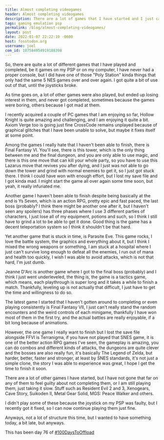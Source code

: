 ```yaml
---
title: Almost completing videogames
header: Almost completing videogames
description: There are a lot of games that I have started and I just can't bring myself to finish them, and sometimes, there are consequences
tags: gaming emulation psp
permalink: /blog/almost-completing-videogames/
layout: post
date: 2022-01-07 22:22:19 -0600
host: fosstodon.org
username: joel
com_id: 107584954919188398
---
```


So, there are quite a lot of different games that I have played and completed, be it games on my PSP or on my computer, I have never had a proper console, but I did have one of those "Poly Station" kinda things that only had the same 5 NES games over and over again. I got quite a bit of use out of that, until the joysticks broke.

As time goes on, a lot of other games were also played, but ended up losing interest in them, and never got completed, sometimes because the games were boring, others because I got mad at them. 

I recently acquired a couple of PC games that I am enjoying so far, Hollow Knight is quite amazing and challenging, and I am enjoying it quite a bit. Axiom Verge too is going just fine CrossCode remains unplayed because of graphical glitches that I have been unable to solve, but maybe it fixes itself at some point.

Among the games I really hate that I haven't been able to finish, there is Final Fantasy VI. You'll see, there is this tower, which is the only thing between me and the final dungeon, and you are only able to use magic, and there is this one move that can kill your whole party, so you have to use this Lazarus move that revives you after dying, and I just was not able to go down the tower and grind with normal enemies to get it, so I just got stuck there. I think I could have won with enough effort, but I lost my save file and I got kinda mad. I might start the game all over again some time soon, but yeah, it really infuriated me.

Another game I haven't been able to finish despite being basically at the end is Ys Seven, which is an action RPG, pretty epic and fast paced, the last boss (probably? I think there might be another one after it, but I haven't seen any spoilers) has three phases where I use 3 different parties of characters, I just lose all of my equipment, potions and such, so I think I still have to grind a lot to be able to get it done. Good thing is the game has a decent teleportation system so I think it shouldn't be that hard.

Yet another game that is stuck in time, is Parasite Eve. This game rocks, I love the battle system, the graphics and everything about it, but I think I mixed the wrong weapons or something, I am stuck at a hospital where I just can't survive long enough to defeat all the enemies, I run out of mana and health too quickly, I wish I was able to avoid attacks, which is not that hard, I'm just dumb.

Jeanne D'Arc is another game where I got to the final boss (probably) and I think I just went underleveled, the thing is, the game is a tactics game, which means, each playthrough is super long and it takes a while to finish a match. Thankfully, leveling up is not actually that difficult, I just have to get the time and willingness to do so.

The latest game I started that I haven't gotten around to completing or even playing consistently is Final Fantasy VII, I just can't really stand the random encounters and the weird controls of each minigame, thankfully I have won most of them in the first try, and the actual battles are really enjoyable, if a bit long because of animations.

However, the one game I really want to finish but I lost the save file alongside FFVI is Terranigma, if you have not played that SNES game, it is one of the better action RPG games I've seen, the gameplay is amazing, you can do combos and different kinds of attacks, the dungeons are quite clever and the bosses are also really fun, it's basically The Legend of Zelda, but harder, better, faster and stronger, at least by SNES standards, it's not just a simple clone, the story I was able to experience was great, I hope I get the time to finish it soon.

There are a lot of other games I have started, but I have not gone that far on any of them to feel guilty about not completing them, or I am still playing them, just taking it slow. Stuff such as Resident Evil 2 and 3, Xenogears, Cave Story, Suikoden II, Metal Gear Solid, MGS: Peace Walker and others.

I didn't play some of these because the joystick on my PSP was faulty, but I recently got it fixed, so I can now continue playing them just fine.

Anyways, not a lot of structure this time, but I wanted to have something today, a bit late, but anyways.

This has been day 76 of [#100DaysToOffload](https://100DaysToOffload.com)
